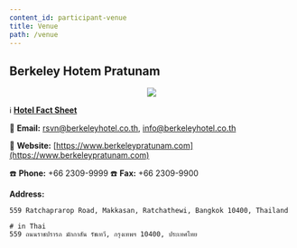 ```yaml
---
content_id: participant-venue
title: Venue
path: /venue
---
```


## Berkeley Hotem Pratunam
<div align="center">
    <img src="https://i.imgur.com/dgoarG0.png"/>
</div>


ℹ️ [**Hotel Fact Sheet**](https://www.berkeleypratunam.com/wp-content/uploads/2019/08/TheBerkeleyFactsheet2019English.pdf)

📮 **Email:** [rsvn@berkeleyhotel.co.th](mailto:rsvn@berkeleyhotel.co.th), [info@berkeleyhotel.co.th](mailto:info@berkeleyhotel.co.th)

🔗 **Website:** [https://www.berkeleypratunam.com](https://www.berkeleypratunam.com)

☎️ **Phone:** +66 2309-9999
☎️ **Fax:** +66 2309-9900

**Address:**
```
559 Ratchaprarop Road, Makkasan, Ratchathewi, Bangkok 10400, Thailand

# in Thai
559 ถนนราชปรารภ มักกาสัน รัชเทวี, กรุงเทพฯ 10400, ประเทศไทย
```